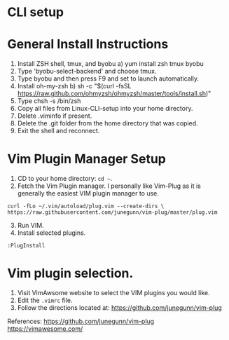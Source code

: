 # CLI setup

# General Install Instructions

1) Install ZSH shell, tmux, and byobu
   a) yum install zsh tmux byobu
2) Type 'byobu-select-backend' and choose tmux.
3) Type byobu and then press F9 and set to launch automatically.
4) Install oh-my-zsh
   b) sh -c "$(curl -fsSL https://raw.github.com/ohmyzsh/ohmyzsh/master/tools/install.sh)"
5) Type chsh -s /bin/zsh
6) Copy all files from Linux-CLI-setup into your home directory.
7) Delete .viminfo if present.
8) Delete the .git folder from the home directory that was copied.
8) Exit the shell and reconnect.

# Vim Plugin Manager Setup

1) CD to your home directory: `cd ~`.
2) Fetch the Vim Plugin manager. I personally like Vim-Plug as it is generally the easiest VIM plugin manager to use. 

`curl -fLo ~/.vim/autoload/plug.vim --create-dirs \
          https://raw.githubusercontent.com/junegunn/vim-plug/master/plug.vim`

3) Run VIM.
4) Install selected plugins.

`:PlugInstall`

# Vim plugin selection.

1) Visit VimAwsome website to select the VIM plugins you would like.
2) Edit the `.vimrc` file. 
3) Follow the directions located at: https://github.com/junegunn/vim-plug 


References: 
https://github.com/junegunn/vim-plug
https://vimawesome.com/

